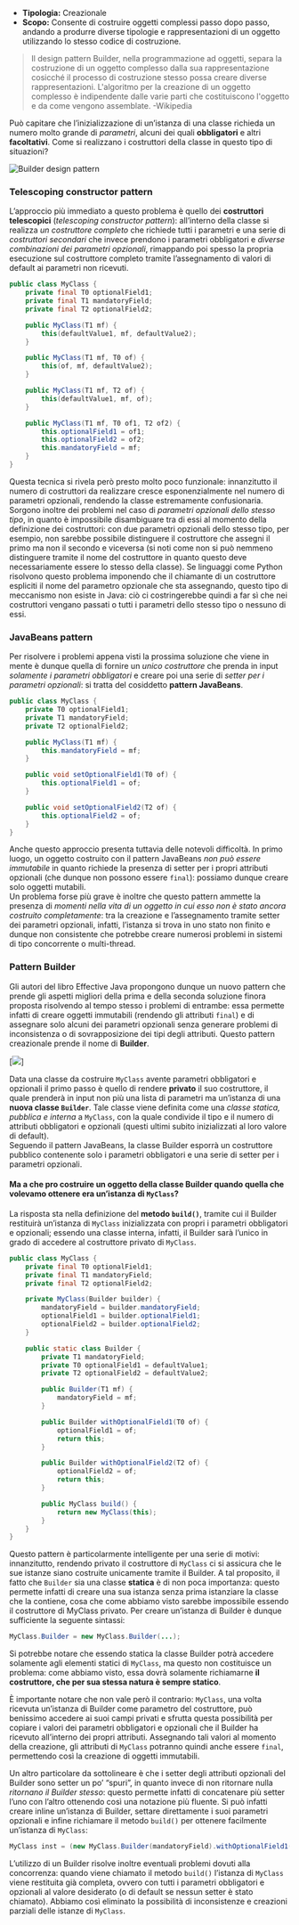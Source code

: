 - **Tipologia:** Creazionale
- **Scopo:** Consente di costruire oggetti complessi passo dopo passo, andando a produrre diverse tipologie e rappresentazioni di un oggetto utilizzando lo stesso codice di costruzione.
	
> Il design pattern Builder, nella programmazione ad oggetti, separa la costruzione di un oggetto complesso dalla sua rappresentazione cosicché il processo di costruzione stesso possa creare diverse rappresentazioni. L'algoritmo per la creazione di un oggetto complesso è indipendente dalle varie parti che costituiscono l'oggetto e da come vengono assemblate.
> -Wikipedia

Può capitare che l’inizializzazione di un’istanza di una classe richieda un numero molto grande di _parametri_, alcuni dei quali **obbligatori** e altri **facoltativi**. 
Come si realizzano i costruttori della classe in questo tipo di situazioni?

![Builder design pattern](https://refactoring.guru/images/patterns/content/builder/builder-en.png)


### Telescoping constructor pattern

L’approccio più immediato a questo problema è quello dei **costruttori telescopici** (_telescoping constructor pattern_): all’interno della classe si realizza _un costruttore completo_ che richiede tutti i parametri e una serie di _costruttori secondari_ che invece prendono i parametri obbligatori e _diverse combinazioni dei parametri opzionali_, rimappando poi spesso la propria esecuzione sul costruttore completo tramite l’assegnamento di valori di default ai parametri non ricevuti.

```java
public class MyClass {
    private final T0 optionalField1;
    private final T1 mandatoryField;
    private final T2 optionalField2;

    public MyClass(T1 mf) {
        this(defaultValue1, mf, defaultValue2);
    }

    public MyClass(T1 mf, T0 of) {
        this(of, mf, defaultValue2);
    }

    public MyClass(T1 mf, T2 of) {
        this(defaultValue1, mf, of);
    }

    public MyClass(T1 mf, T0 of1, T2 of2) {
        this.optionalField1 = of1;
        this.optionalField2 = of2;
        this.mandatoryField = mf;
    }
}
```

Questa tecnica si rivela però presto molto poco funzionale: innanzitutto il numero di costruttori da realizzare cresce esponenzialmente nel numero di parametri opzionali, rendendo la classe estremamente confusionaria.  
Sorgono inoltre dei problemi nel caso di _parametri opzionali dello stesso tipo_, in quanto è impossibile disambiguare tra di essi al momento della definizione dei costruttori: con due parametri opzionali dello stesso tipo, per esempio, non sarebbe possibile distinguere il costruttore che assegni il primo ma non il secondo e viceversa (si noti come non si può nemmeno distinguere tramite il nome del costruttore in quanto questo deve necessariamente essere lo stesso della classe). Se linguaggi come Python risolvono questo problema imponendo che il chiamante di un costruttore espliciti il nome del parametro opzionale che sta assegnando, questo tipo di meccanismo non esiste in Java: ciò ci costringerebbe quindi a far sì che nei costruttori vengano passati o tutti i parametri dello stesso tipo o nessuno di essi.


### JavaBeans pattern

Per risolvere i problemi appena visti la prossima soluzione che viene in mente è dunque quella di fornire un _unico costruttore_ che prenda in input _solamente i parametri obbligatori_ e creare poi una serie di _setter per i parametri opzionali_: si tratta del cosiddetto **pattern JavaBeans**.

```java
public class MyClass {
    private T0 optionalField1;
    private T1 mandatoryField;
    private T2 optionalField2;

    public MyClass(T1 mf) {
        this.mandatoryField = mf;
    }

    public void setOptionalField1(T0 of) {
        this.optionalField1 = of;
    }

    public void setOptionalField2(T2 of) {
        this.optionalField2 = of;
    }
}
```

Anche questo approccio presenta tuttavia delle notevoli difficoltà. In primo luogo, un oggetto costruito con il pattern JavaBeans _non può essere immutabile_ in quanto richiede la presenza di setter per i propri attributi opzionali (che dunque non possono essere `final`): possiamo dunque creare solo oggetti mutabili.  
Un problema forse più grave è inoltre che questo pattern ammette la presenza di _momenti nella vita di un oggetto in cui esso non è stato ancora costruito completamente_: tra la creazione e l’assegnamento tramite setter dei parametri opzionali, infatti, l’istanza si trova in uno stato non finito e dunque non consistente che potrebbe creare numerosi problemi in sistemi di tipo concorrente o multi-thread.

### Pattern Builder

Gli autori del libro Effective Java propongono dunque un nuovo pattern che prende gli aspetti migliori della prima e della seconda soluzione finora proposta risolvendo al tempo stesso i problemi di entrambe: essa permette infatti di creare oggetti immutabili (rendendo gli attributi `final`) e di assegnare solo alcuni dei parametri opzionali senza generare problemi di inconsistenza o di sovrapposizione dei tipi degli attributi. Questo pattern creazionale prende il nome di **Builder**.

[![](https://marcobuster.github.io/sweng/mdbook-plantuml-img/1e78033ac00c4ba5a391f8fe052c1359e13aa46c.svg)]

Data una classe da costruire `MyClass` avente parametri obbligatori e opzionali il primo passo è quello di rendere **privato** il suo costruttore, il quale prenderà in input non più una lista di parametri ma un’istanza di una **nuova classe `Builder`**. 
Tale classe viene definita come una _classe statica, pubblica e interna_ a `MyClass`, con la quale condivide il tipo e il numero di attributi obbligatori e opzionali (questi ultimi subito inizializzati al loro valore di default).  
Seguendo il pattern JavaBeans, la classe Builder esporrà un costruttore pubblico contenente solo i parametri obbligatori e una serie di setter per i parametri opzionali. 

#### Ma a che pro costruire un oggetto della classe Builder quando quella che volevamo ottenere era un’istanza di `MyClass`? 
La risposta sta nella definizione del **metodo `build()`**, tramite cui il Builder restituirà un’istanza di `MyClass` inizializzata con propri i parametri obbligatori e opzionali; essendo una classe interna, infatti, il Builder sarà l’unico in grado di accedere al costruttore privato di `MyClass`.

```java
public class MyClass {
    private final T0 optionalField1;
    private final T1 mandatoryField;
    private final T2 optionalField2;

    private MyClass(Builder builder) {
        mandatoryField = builder.mandatoryField;
        optionalField1 = builder.optionalField1;
        optionalField2 = builder.optionalField2;
    }

    public static class Builder {
        private T1 mandatoryField;
        private T0 optionalField1 = defaultValue1;
        private T2 optionalField2 = defaultValue2;

        public Builder(T1 mf) {
            mandatoryField = mf;
        }

        public Builder withOptionalField1(T0 of) {
            optionalField1 = of;
            return this;
        }

        public Builder withOptionalField2(T2 of) {
            optionalField2 = of;
            return this;
        }

        public MyClass build() {
            return new MyClass(this);
        }
    }
}
```

Questo pattern è particolarmente intelligente per una serie di motivi: innanzitutto, rendendo privato il costruttore di `MyClass` ci si assicura che le sue istanze siano costruite unicamente tramite il Builder. A tal proposito, il fatto che `Builder` sia una classe **statica** è di non poca importanza: questo permette infatti di creare una sua istanza senza prima istanziare la classe che la contiene, cosa che come abbiamo visto sarebbe impossibile essendo il costruttore di MyClass privato. Per creare un’istanza di Builder è dunque sufficiente la seguente sintassi:
```java
MyClass.Builder = new MyClass.Builder(...);
```

Si potrebbe notare che essendo statica la classe Builder potrà accedere solamente agli elementi statici di `MyClass`, ma questo non costituisce un problema: come abbiamo visto, essa dovrà solamente richiamarne **il costruttore, che per sua stessa natura è sempre statico**.  

È importante notare che non vale però il contrario: `MyClass`, una volta ricevuta un’istanza di Builder come parametro del costruttore, può benissimo accedere ai suoi campi privati e sfrutta questa possibilità per copiare i valori dei parametri obbligatori e opzionali che il Builder ha ricevuto all’interno dei propri attributi. Assegnando tali valori al momento della creazione, gli attributi di `MyClass` potranno quindi anche essere `final`, permettendo così la creazione di oggetti immutabili.

Un altro particolare da sottolineare è che i setter degli attributi opzionali del Builder sono setter un po’ “spuri”, in quanto invece di non ritornare nulla _ritornano il Builder stesso_: questo permette infatti di concatenare più setter l’uno con l’altro ottenendo così una notazione più fluente. 
Si può infatti creare inline un’istanza di Builder, settare direttamente i suoi parametri opzionali e infine richiamare il metodo `build()` per ottenere facilmente un’istanza di `MyClass`:

```java
MyClass inst = (new MyClass.Builder(mandatoryField).withOptionalField1(optionalField1)).build();
```

L’utilizzo di un Builder risolve inoltre eventuali problemi dovuti alla concorrenza: quando viene chiamato il metodo `build()` l’istanza di `MyClass` viene restituita già completa, ovvero con tutti i parametri obbligatori e opzionali al valore desiderato (o di default se nessun setter è stato chiamato). Abbiamo così eliminato la possibilità di inconsistenze e creazioni parziali delle istanze di `MyClass`.